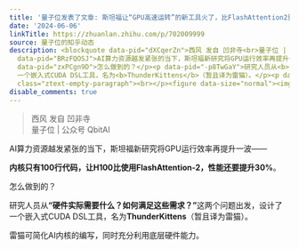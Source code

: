 ```yaml
---
title: '量子位发表了文章: 斯坦福让“GPU高速运转”的新工具火了，比FlashAttention2更快'
date: '2024-06-06'
linkTitle: https://zhuanlan.zhihu.com/p/702009999
source: 量子位的知乎动态
description: <blockquote data-pid="dXCqerZn">西风 发自 凹非寺<br>量子位 | 公众号 QbitAI</blockquote><p
  data-pid="BRzFQOSJ">AI算力资源越发紧张的当下，斯坦福新研究将GPU运行效率再提升一波——</p><p data-pid="FV1n3Xat"><b>内核只有100行代码，让H100比使用FlashAttention-2，性能还要提升30%</b>。</p><p
  data-pid="zxPCgn9D">怎么做到的？</p><p data-pid="-p8TwGaY">研究人员从<b>“硬件实际需要什么？如何满足这些需求？”</b>这两个问题出发，设计了
  一个嵌入式CUDA DSL工具，名为<b>ThunderKittens</b>（暂且译为雷猫）。</p><p data-pid="tdGQ_L4B">雷猫可简化AI内核的编写，同时充分利用底层硬件能力。</p><p
  class="ztext-empty-paragraph"><br></p><figure data-size="normal"><img ...
disable_comments: true
---
```

<blockquote data-pid="dXCqerZn">西风 发自 凹非寺<br>量子位 | 公众号 QbitAI</blockquote><p data-pid="BRzFQOSJ">AI算力资源越发紧张的当下，斯坦福新研究将GPU运行效率再提升一波——</p><p data-pid="FV1n3Xat"><b>内核只有100行代码，让H100比使用FlashAttention-2，性能还要提升30%</b>。</p><p data-pid="zxPCgn9D">怎么做到的？</p><p data-pid="-p8TwGaY">研究人员从<b>“硬件实际需要什么？如何满足这些需求？”</b>这两个问题出发，设计了 一个嵌入式CUDA DSL工具，名为<b>ThunderKittens</b>（暂且译为雷猫）。</p><p data-pid="tdGQ_L4B">雷猫可简化AI内核的编写，同时充分利用底层硬件能力。</p><p class="ztext-empty-paragraph"><br></p><figure data-size="normal"><img ...